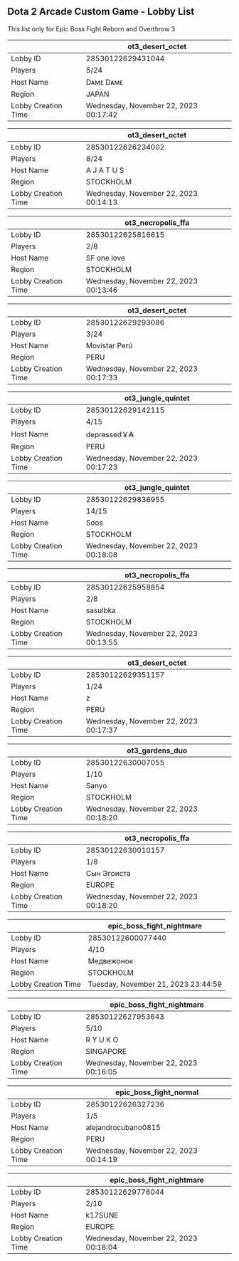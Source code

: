 ## Dota 2 Arcade Custom Game - Lobby List

This list only for Epic Boss Fight Reborn and Overthrow 3

|  | ot3_desert_octet |
| ------ | ------ |
| Lobby ID | 28530122629431044 |
| Players | 5/24 |
| Host Name | Dᴀᴍᴇ Dᴀᴍᴇ |
| Region | JAPAN |
| Lobby Creation Time | Wednesday, November 22, 2023 00:17:42 |


|  | ot3_desert_octet |
| ------ | ------ |
| Lobby ID | 28530122626234002 |
| Players | 8/24 |
| Host Name | A J A T U S |
| Region | STOCKHOLM |
| Lobby Creation Time | Wednesday, November 22, 2023 00:14:13 |


|  | ot3_necropolis_ffa |
| ------ | ------ |
| Lobby ID | 28530122625816615 |
| Players | 2/8 |
| Host Name | SF one love |
| Region | STOCKHOLM |
| Lobby Creation Time | Wednesday, November 22, 2023 00:13:46 |


|  | ot3_desert_octet |
| ------ | ------ |
| Lobby ID | 28530122629293086 |
| Players | 3/24 |
| Host Name | Movistar Perú |
| Region | PERU |
| Lobby Creation Time | Wednesday, November 22, 2023 00:17:33 |


|  | ot3_jungle_quintet |
| ------ | ------ |
| Lobby ID | 28530122629142115 |
| Players | 4/15 |
| Host Name | depressed￥₳ |
| Region | PERU |
| Lobby Creation Time | Wednesday, November 22, 2023 00:17:23 |


|  | ot3_jungle_quintet |
| ------ | ------ |
| Lobby ID | 28530122629836955 |
| Players | 14/15 |
| Host Name | Soos |
| Region | STOCKHOLM |
| Lobby Creation Time | Wednesday, November 22, 2023 00:18:08 |


|  | ot3_necropolis_ffa |
| ------ | ------ |
| Lobby ID | 28530122625958854 |
| Players | 2/8 |
| Host Name | sasulbka |
| Region | STOCKHOLM |
| Lobby Creation Time | Wednesday, November 22, 2023 00:13:55 |


|  | ot3_desert_octet |
| ------ | ------ |
| Lobby ID | 28530122629351157 |
| Players | 1/24 |
| Host Name | z |
| Region | PERU |
| Lobby Creation Time | Wednesday, November 22, 2023 00:17:37 |


|  | ot3_gardens_duo |
| ------ | ------ |
| Lobby ID | 28530122630007055 |
| Players | 1/10 |
| Host Name | Sanyo |
| Region | STOCKHOLM |
| Lobby Creation Time | Wednesday, November 22, 2023 00:18:20 |


|  | ot3_necropolis_ffa |
| ------ | ------ |
| Lobby ID | 28530122630010157 |
| Players | 1/8 |
| Host Name | Сын Эгоиста |
| Region | EUROPE |
| Lobby Creation Time | Wednesday, November 22, 2023 00:18:20 |


|  | epic_boss_fight_nightmare |
| ------ | ------ |
| Lobby ID | 28530122600077440 |
| Players | 4/10 |
| Host Name | Медвежонок |
| Region | STOCKHOLM |
| Lobby Creation Time | Tuesday, November 21, 2023 23:44:59 |


|  | epic_boss_fight_nightmare |
| ------ | ------ |
| Lobby ID | 28530122627953643 |
| Players | 5/10 |
| Host Name | R Y U K O |
| Region | SINGAPORE |
| Lobby Creation Time | Wednesday, November 22, 2023 00:16:05 |


|  | epic_boss_fight_normal |
| ------ | ------ |
| Lobby ID | 28530122626327236 |
| Players | 1/5 |
| Host Name | alejandrocubano0815 |
| Region | PERU |
| Lobby Creation Time | Wednesday, November 22, 2023 00:14:19 |


|  | epic_boss_fight_nightmare |
| ------ | ------ |
| Lobby ID | 28530122629776044 |
| Players | 2/10 |
| Host Name | k17SUNE |
| Region | EUROPE |
| Lobby Creation Time | Wednesday, November 22, 2023 00:18:04 |


